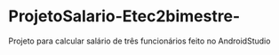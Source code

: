 # ProjetoSalario-Etec2bimestre-
Projeto para calcular salário de três funcionários feito no AndroidStudio

